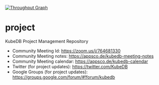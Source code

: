 [![Throughput Graph](https://graphs.waffle.io/kubedb/project/throughput.svg)](https://waffle.io/kubedb/project/metrics/throughput)

# project
KubeDB Project Management Repository

- Community Meeting Id: https://zoom.us/j/764681330 
- Community Meeting notes: https://appsco.de/kubedb-meeting-notes 
- Community Meeting calendar: https://appsco.de/kubedb-calendar 
- Twitter (for project updates): https://twitter.com/KubeDB 
- Google Groups (for project updates): https://groups.google.com/forum/#!forum/kubedb 
